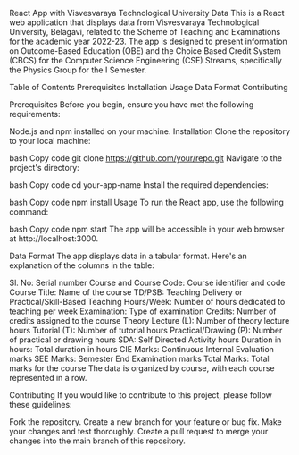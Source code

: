 React App with Visvesvaraya Technological University Data
This is a React web application that displays data from Visvesvaraya Technological University, Belagavi, related to the Scheme of Teaching and Examinations for the academic year 2022-23. The app is designed to present information on Outcome-Based Education (OBE) and the Choice Based Credit System (CBCS) for the Computer Science Engineering (CSE) Streams, specifically the Physics Group for the I Semester.

Table of Contents
Prerequisites
Installation
Usage
Data Format
Contributing

Prerequisites
Before you begin, ensure you have met the following requirements:

Node.js and npm installed on your machine.
Installation
Clone the repository to your local machine:

bash
Copy code
git clone https://github.com/your/repo.git
Navigate to the project's directory:

bash
Copy code
cd your-app-name
Install the required dependencies:

bash
Copy code
npm install
Usage
To run the React app, use the following command:

bash
Copy code
npm start
The app will be accessible in your web browser at http://localhost:3000.

Data Format
The app displays data in a tabular format. Here's an explanation of the columns in the table:

Sl. No: Serial number
Course and Course Code: Course identifier and code
Course Title: Name of the course
TD/PSB: Teaching Delivery or Practical/Skill-Based
Teaching Hours/Week: Number of hours dedicated to teaching per week
Examination: Type of examination
Credits: Number of credits assigned to the course
Theory Lecture (L): Number of theory lecture hours
Tutorial (T): Number of tutorial hours
Practical/Drawing (P): Number of practical or drawing hours
SDA: Self Directed Activity hours
Duration in hours: Total duration in hours
CIE Marks: Continuous Internal Evaluation marks
SEE Marks: Semester End Examination marks
Total Marks: Total marks for the course
The data is organized by course, with each course represented in a row.

Contributing
If you would like to contribute to this project, please follow these guidelines:

Fork the repository.
Create a new branch for your feature or bug fix.
Make your changes and test thoroughly.
Create a pull request to merge your changes into the main branch of this repository.
